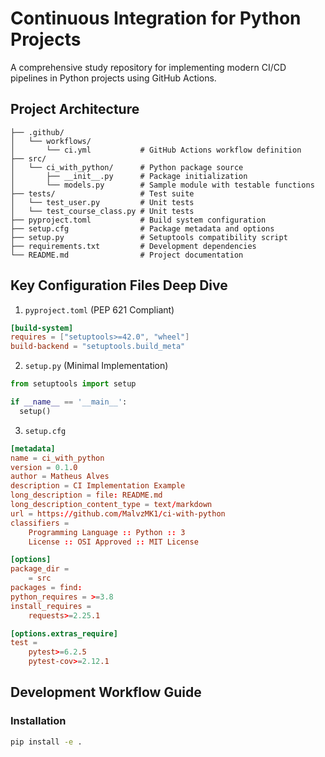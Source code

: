 # Continuous Integration for Python Projects

A comprehensive study repository for implementing modern CI/CD pipelines in Python projects using GitHub Actions.

## Project Architecture

```
├── .github/
│   └── workflows/
│       └── ci.yml           # GitHub Actions workflow definition
├── src/
│   └── ci_with_python/      # Python package source
│       ├── __init__.py      # Package initialization
│       └── models.py        # Sample module with testable functions
├── tests/                   # Test suite
│   └── test_user.py         # Unit tests
│   └── test_course_class.py # Unit tests
├── pyproject.toml           # Build system configuration
├── setup.cfg                # Package metadata and options
├── setup.py                 # Setuptools compatibility script
├── requirements.txt         # Development dependencies
└── README.md                # Project documentation
```

## Key Configuration Files Deep Dive

1. `pyproject.toml` (PEP 621 Compliant)

```toml
[build-system]
requires = ["setuptools>=42.0", "wheel"]
build-backend = "setuptools.build_meta"
```

2. `setup.py` (Minimal Implementation)

```py
from setuptools import setup

if __name__ == '__main__':
  setup()
```

3. `setup.cfg`

```toml
[metadata]
name = ci_with_python
version = 0.1.0
author = Matheus Alves
description = CI Implementation Example
long_description = file: README.md
long_description_content_type = text/markdown
url = https://github.com/MalvzMK1/ci-with-python
classifiers =
    Programming Language :: Python :: 3
    License :: OSI Approved :: MIT License

[options]
package_dir =
    = src
packages = find:
python_requires = >=3.8
install_requires =
    requests>=2.25.1

[options.extras_require]
test =
    pytest>=6.2.5
    pytest-cov>=2.12.1
```

## Development Workflow Guide

### Installation

```bash
pip install -e .
```
